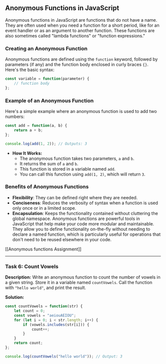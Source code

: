 ## Anonymous Functions in JavaScript

Anonymous functions in JavaScript are functions that do not have a name. They are often used when you need a function for a short period, like for an event handler or as an argument to another function. These functions are also sometimes called "lambda functions" or "function expressions."

### Creating an Anonymous Function

Anonymous functions are defined using the `function` keyword, followed by parameters (if any) and the function body enclosed in curly braces `{}`. Here's the basic syntax:
```js
const variable = function(parameter) {
    // function body
};
```

### Example of an Anonymous Function

Here's a simple example where an anonymous function is used to add two numbers:
```js
const add = function(a, b) {
    return a + b;
};

console.log(add(1, 2)); // Outputs: 3
```

- **How It Works:**
	- The anonymous function takes two parameters, `a` and `b`.
	- It returns the sum of `a` and `b`.
	- This function is stored in a variable named `add`.
	- You can call this function using `add(1, 2)`, which will return `3`.

### Benefits of Anonymous Functions

- **Flexibility**: They can be defined right where they are needed.
- **Conciseness**: Reduces the verbosity of syntax when a function is used only once or in a limited scope.
- **Encapsulation**: Keeps the functionality contained without cluttering the global namespace.
Anonymous functions are powerful tools in JavaScript that help make your code more modular and maintainable. They allow you to define functionality on-the-fly without needing to declare a named function, which is particularly useful for operations that don't need to be reused elsewhere in your code.


[[Anonymous functions Assignment]]
***
### Task 6: Count Vowels

**Description:**
Write an anonymous function to count the number of vowels in a given string. Store it in a variable named `countVowels`. Call the function with `"hello world"`, and print the result.

**Solution:**
```js
const countVowels = function(str) {
    let count = 0;
    const vowels = "aeiouAEIOU";
    for (let i = 0; i < str.length; i++) {
        if (vowels.includes(str[i])) {
            count++;
        }
    }
    return count;
};

console.log(countVowels("hello world")); // Output: 3
```

